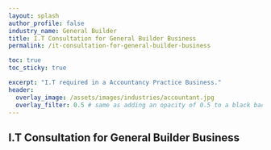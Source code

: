 ```yaml
---
layout: splash 
author_profile: false 
industry_name: General Builder
title: I.T Consultation for General Builder Business
permalink: /it-consultation-for-general-builder-business

toc: true
toc_sticky: true

excerpt: "I.T required in a Accountancy Practice Business."
header:
  overlay_image: /assets/images/industries/accountant.jpg
  overlay_filter: 0.5 # same as adding an opacity of 0.5 to a black background
---
```


## I.T Consultation for General Builder Business